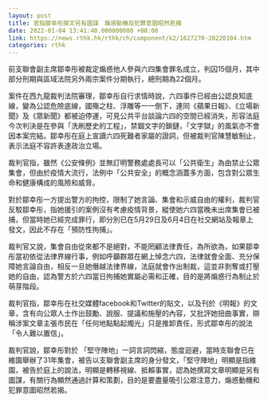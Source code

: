 ```yaml
---
layout: post
title: 官指鄒幸彤撰文另有圖謀　煽惑動機及犯罪意圖昭然若揭
date: 2022-01-04 13:41:40.000000000 +08:00
link: https://news.rthk.hk/rthk/ch/component/k2/1627270-20220104.htm
categories: rthk
---
```


前支聯會副主席鄒幸彤被裁定煽惑他人參與六四集會罪名成立，判囚15個月，其中部分刑期與區域法院另外兩宗案件分期執行，總刑期為22個月。

案件在西九龍裁判法院審理，鄒幸彤自行求情時說，六四事件已經由公認良知底線，變為公認危險底線，國殤之柱、浮雕等一一倒下，連同《蘋果日報》、《立場新聞》及《眾新聞》都被迫停運，可見公共平台談論六四的空間已經消失，形容法庭今次判決是在參與「洗刷歷史的工程」，禁錮文字的鎖鏈，「文字獄」的風氣亦不會因本案完結。鄒幸彤在庭上宣讀六四死難者家屬的證詞，但被裁判官陳慧敏制止，表示法庭不容許表達政治立場。

裁判官指，雖然《公安條例》並無訂明警務處處長可以「公共衛生」為由禁止公眾集會，但由於疫情大流行，法例中「公共安全」的概念涵蓋多方面，包含對公眾生命和健康構成的風險和威脅。

對於鄒幸彤一方提出警方的拘控，限制了她言論、集會和示威自由的權利，裁判官反駁鄒幸彤，指她援引的案例沒有考慮疫情背景，縱使她六四當晚未出席集會已被捕，但當時她已經完成罪行，即分別已在5月29日及6月4日在社交網站及報章上發文，因此不存在「預防性拘捕」。

裁判官又說，集會自由從來都不是絕對，不能罔顧法律責任，為所欲為，如果鄒幸彤當初依從法律界線行事，例如呼籲群眾在網上悼念六四，法律就會全面、充分保障她言論自由，相反一旦她僭越法律界線，法庭就會作出制裁，這並非剝奪或打壓她的自由，認為警方於六四當日拘捕她實屬必需和正確，目的是將煽惑行為制止於萌芽階段。

裁判官指，鄒幸彤在社交媒體facebook和Twitter的貼文，以及刊於《明報》的文章，含有向公眾人士作出鼓勵、說服、提議和施壓的內容，又批評她扭曲事實，辯稱涉案文章主張市民在「任何地點點起燭光」只是推卸責任，形式鄒幸彤的說法「令人難以置信」。

裁判官說，鄒幸彤對於 「堅守陣地」一詞言詞閃縮，態度迴避，當時支聯會已在維園舉辦了31年集會，被告以支聯會副主席的身分發文，「堅守陣地」明顯是指維園，被告於庭上的說法，明顯是轉移視線、抵賴事實，認為她撰寫文章明顯是另有圖謀，有關行為顯然通過計算和策劃，目的是要盡量吸引公眾注意力，煽惑動機和犯罪意圖昭然若揭。
